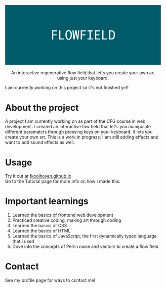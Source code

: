 <div align="center">

  <img src="img/FLOWFIELD.png" alt="logo" width="1000" height="auto" />
 
  <p>
   An interactive regenerative flow field that let's you create your own art using just your keyboard.     </p>
  
</div>

I am currently working on this project so it's not finished yet!

# About the project
A project I am currently working on as part of the CFG course in web development. I created an interactive fow field that let's you manipulate different paramaters through pressing keys on your keyboard. It lets you create your own art. This is a work in progress; I am still adding effects and want to add sound effects as well.

# Usage
Try it out at [fkoolhoven.github.io](fkoolhoven.github.io) <br>
Go to the Tutorial page for more info on how I made this.

# Important learnings
1. Learned the basics of frontend web development
2. Practiced creative coding, making art through coding
3. Learned the basics of CSS
4. Learned the basics of HTML
5. Learned the basics of JavaScript, the first dynamically typed language that I used
6. Dove into the concepts of Perlin noise and vectors to create a flow field

# Contact
See my profile page for ways to contact me!
